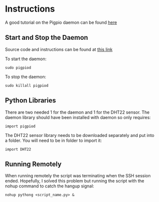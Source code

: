 Instructions
============
A good tutorial on the Pigpio daemon can be found [here](http://www.rototron.info/dht22-tutorial-for-raspberry-pi/)

Start and Stop the Daemon
--------------------------
Source code and instructions can be found at [this link](http://www.abyz.co.uk/rpi/pigpio/download.html)

To start the daemon:
```
sudo pigpiod
```

To stop the daemon:
```
sudo killall pigpiod
```
Python Libraries
----------------
There are two needed 1 for the daemon and 1 for the DHT22 sensor.  The daemon library should have been installed with daemon so only requires:

```
import pigpiod
```

The DHT22 sensor library needs to be downloaded separately and put into a folder.  You will need to be in folder to import it:

```
import DHT22
```

Running Remotely
----------------
When running remotely the script was terminating when the SSH session ended.  Hopefully, I solved this problem but running the script with the nohup command to catch the hangup signal:

```
nohup pythong <script_name.py> &
```

